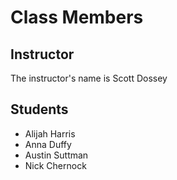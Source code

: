 # Class Members

## Instructor

The instructor's name is Scott Dossey

## Students

* Alijah Harris
* Anna Duffy
* Austin Suttman
* Nick Chernock
